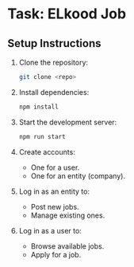 
# Task: ELkood Job 

## Setup Instructions

1. Clone the repository:
   ```bash
   git clone <repo>
   ```

2. Install dependencies:
   ```bash
   npm install
   ```

3. Start the development server:
   ```bash
   npm run start
   ```

4. Create accounts:
   - One for a user.
   - One for an entity (company).

5. Log in as an entity to:
   - Post new jobs.
   - Manage existing ones.

6. Log in as a user to:
   - Browse available jobs.
   - Apply for a job.
```
